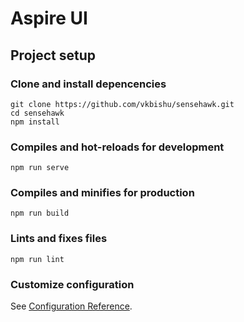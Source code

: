 # Aspire UI

## Project setup

### Clone and install depencencies
```
git clone https://github.com/vkbishu/sensehawk.git
cd sensehawk
npm install
```

### Compiles and hot-reloads for development
```
npm run serve
```

### Compiles and minifies for production
```
npm run build
```

### Lints and fixes files
```
npm run lint
```

### Customize configuration
See [Configuration Reference](https://cli.vuejs.org/config/).
